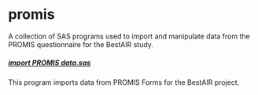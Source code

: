 promis
======
A collection of SAS programs used to import and manipulate data from the PROMIS questionnaire for the BestAIR study.

##### [import PROMIS data.sas](https://github.com/sleepepi/bestair-sas/blob/master/promis/import%20promis%20data.sas)  
This program imports data from PROMIS Forms for the BestAIR project.  
